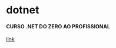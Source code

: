 # dotnet

#### CURSO .NET DO ZERO AO PROFISSIONAL
[link](https://www.udemy.com/course/programador-net-do-zero-ao-profissional-com-a-linguagem-c/)
